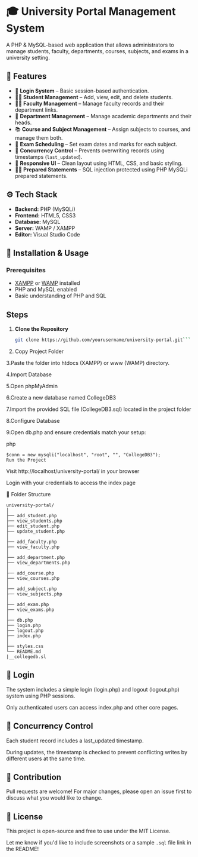 # 🎓 University Portal Management System

A PHP & MySQL-based web application that allows administrators to manage students, faculty, departments, courses, subjects, and exams in a university setting.

## 🧩 Features

- 🔐 **Login System** – Basic session-based authentication.
- 🧑‍🎓 **Student Management** – Add, view, edit, and delete students.
- 👨‍🏫 **Faculty Management** – Manage faculty records and their department links.
- 🏢 **Department Management** – Manage academic departments and their heads.
- 📚 **Course and Subject Management** – Assign subjects to courses, and manage them both.
- 📝 **Exam Scheduling** – Set exam dates and marks for each subject.
- 🔁 **Concurrency Control** – Prevents overwriting records using timestamps (`last_updated`).
- 🎨 **Responsive UI** – Clean layout using HTML, CSS, and basic styling.
- 🧑‍💻 **Prepared Statements** – SQL injection protected using PHP MySQLi prepared statements.

## ⚙️ Tech Stack

- **Backend:** PHP (MySQLi)
- **Frontend:** HTML5, CSS3
- **Database:** MySQL
- **Server:** WAMP / XAMPP
- **Editor:** Visual Studio Code

## 🚀 Installation & Usage

### Prerequisites
- [XAMPP](https://www.apachefriends.org/) or [WAMP](https://www.wampserver.com/) installed
- PHP and MySQL enabled
- Basic understanding of PHP and SQL

## Steps

1. **Clone the Repository**
   ```bash
   git clone https://github.com/yourusername/university-portal.git```
2. Copy Project Folder

3.Paste the folder into htdocs (XAMPP) or www (WAMP) directory.

4.Import Database

5.Open phpMyAdmin

6.Create a new database named CollegeDB3

7.Import the provided SQL file (CollegeDB3.sql) located in the project folder

8.Configure Database

9.Open db.php and ensure credentials match your setup:

php
```
$conn = new mysqli("localhost", "root", "", "CollegeDB3");
Run the Project
```
Visit http://localhost/university-portal/ in your browser

Login with your credentials to access the index page

📂 Folder Structure
```
university-portal/
│
├── add_student.php
├── view_students.php
├── edit_student.php
├── update_student.php
│
├── add_faculty.php
├── view_faculty.php
│
├── add_department.php
├── view_departments.php
│
├── add_course.php
├── view_courses.php
│
├── add_subject.php
├── view_subjects.php
│
├── add_exam.php
├── view_exams.php
│
├── db.php
├── login.php
├── logout.php
├── index.php
│
├── styles.css
└── README.md
|__collegedb.sl
```
## 🔐 Login
The system includes a simple login (login.php) and logout (logout.php) system using PHP sessions.

Only authenticated users can access index.php and other core pages.

## 📌 Concurrency Control
Each student record includes a last_updated timestamp.

During updates, the timestamp is checked to prevent conflicting writes by different users at the same time.

## 📣 Contribution
Pull requests are welcome! For major changes, please open an issue first to discuss what you would like to change.

## 📃 License
This project is open-source and free to use under the MIT License.



Let me know if you'd like to include screenshots or a sample `.sql` file link in the README!

